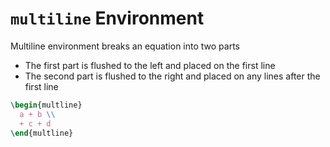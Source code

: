# `multiline` Environment

Multiline environment breaks an equation into two parts

- The first part is flushed to the left and placed on the first line
- The second part is flushed to the right and
  placed on any lines after the first line

```latex
\begin{multline}
  a + b \\
  + c + d
\end{multline}
```